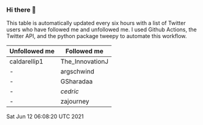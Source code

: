 ### Hi there 👋

This table is automatically updated every six hours with a list of Twitter users who have followed me and unfollowed me. I used Github Actions, the Twitter API, and the python package tweepy to automate this workflow.

| Unfollowed me |  Followed me |
| --- | --- |
|caldarellip1|The_InnovationJ|
|-|argschwind|
|-|GSharadaa|
|-|_cedric_|
|-|zajourney|
Sat Jun 12 06:08:20 UTC 2021
